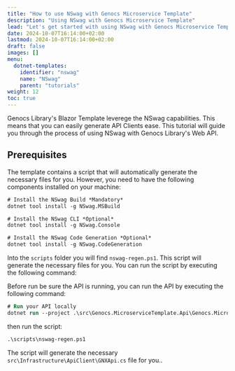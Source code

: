 ```yaml
---
title: "How to use NSwag with Genocs Microservice Template"
description: "Using NSwag with Genocs Microservice Template"
lead: "Let's get started with using NSwag with Genocs Microservice Template"
date: 2024-10-07T16:14:00+02:00
lastmod: 2024-10-07T16:14:00+02:00
draft: false
images: []
menu:
  dotnet-templates:
    identifier: "nswag"
    name: "NSwag"
    parent: "tutorials"
weight: 12
toc: true
---
```


Genocs Library's Blazor Template leverege the NSwag capabilities. This means that you can easily generate API Clients ease. This tutorial will guide you through the process of using NSwag with Genocs Library's Web API.


## Prerequisites

The template contains a script that will automatically generate the necessary files for you. However, you need to have the following components installed on your machine:

```ps
# Install the NSwag Build *Mandatory*
dotnet tool install -g NSwag.MSBuild

# Install the NSwag CLI *Optional*
dotnet tool install -g NSwag.Console

# Install the NSwag Code Generation *Optional*
dotnet tool install -g NSwag.CodeGeneration
```
           

Into the `scripts` folder you will find `nswag-regen.ps1`. This script will generate the necessary files for you. You can run the script by executing the following command:

Before run be sure the API is running, you can run the API by executing the following command:

```ps
# Run your API locally
dotnet run --project .\src\Genocs.MicroserviceTemplate.Api\Genocs.MicroserviceTemplate.Api.csproj
```

then run the script:
```ps
.\scripts\nswag-regen.ps1
```

The script will generate the necessary `src\Infrastructure\ApiClient\GNXApi.cs` file for you..